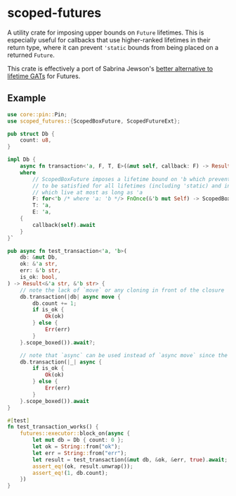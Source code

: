 # scoped-futures

A utility crate for imposing upper bounds on `Future` lifetimes. This is especially useful for callbacks that use higher-ranked lifetimes in their return type,
where it can prevent `'static` bounds from being placed on a returned `Future`.

This crate is effectively a port of Sabrina Jewson's [better alternative to lifetime GATs](https://sabrinajewson.org/blog/the-better-alternative-to-lifetime-gats)
for Futures.

## Example
```rust
use core::pin::Pin;
use scoped_futures::{ScopedBoxFuture, ScopedFutureExt};

pub struct Db {
    count: u8,
}

impl Db {
    async fn transaction<'a, F, T, E>(&mut self, callback: F) -> Result<T, E>
    where
        // ScopedBoxFuture imposes a lifetime bound on 'b which prevents the hrtb below needing
        // to be satisfied for all lifetimes (including 'static) and instead only lifetimes
        // which live at most as long as 'a
        F: for<'b /* where 'a: 'b */> FnOnce(&'b mut Self) -> ScopedBoxFuture<'a, 'b, Result<T, E>> + Send + 'a,
        T: 'a,
        E: 'a,
    {
        callback(self).await
    }
}`

pub async fn test_transaction<'a, 'b>(
    db: &mut Db,
    ok: &'a str,
    err: &'b str,
    is_ok: bool,
) -> Result<&'a str, &'b str> {
    // note the lack of `move` or any cloning in front of the closure
    db.transaction(|db| async move {
        db.count += 1;
        if is_ok {
            Ok(ok)
        } else {
            Err(err)
        }
    }.scope_boxed()).await?;

    // note that `async` can be used instead of `async move` since the callback param is unused
    db.transaction(|_| async {
        if is_ok {
            Ok(ok)
        } else {
            Err(err)
        }
    }.scope_boxed()).await
}

#[test]
fn test_transaction_works() {
    futures::executor::block_on(async {
        let mut db = Db { count: 0 };
        let ok = String::from("ok");
        let err = String::from("err");
        let result = test_transaction(&mut db, &ok, &err, true).await;
        assert_eq!(ok, result.unwrap());
        assert_eq!(1, db.count);
    })
}
```
